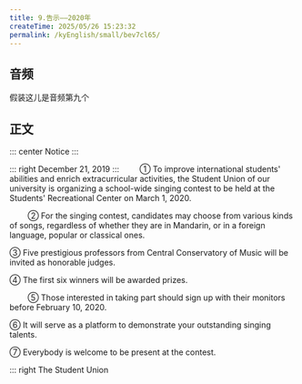 ```yaml
---
title: 9.告示——2020年
createTime: 2025/05/26 15:23:32
permalink: /kyEnglish/small/bev7cl65/
---
```

## 音频

假装这儿是音频第九个

## 正文

::: center
Notice 
:::

::: right
December 21, 2019
:::
​&emsp;​&emsp;​		① To improve international students' abilities and enrich extracurricular activities, the Student Union of our university is organizing a school-wide singing contest to be held at the Students' Recreational Center on March 1, 2020.

​&emsp;​&emsp;​		② For the singing contest, candidates may choose from various kinds of songs, regardless of whether they are in Mandarin, or in a foreign language, popular or classical ones. 

③ Five prestigious professors from Central Conservatory of Music will be invited as honorable judges.

④ The first six winners will be awarded prizes.

​&emsp;​&emsp;​		⑤ Those interested in taking part should sign up with their monitors before February 10, 2020.

⑥ It will serve as a platform to demonstrate your outstanding singing talents.

⑦ Everybody is welcome to be present at the contest.

::: right
The Student Union

